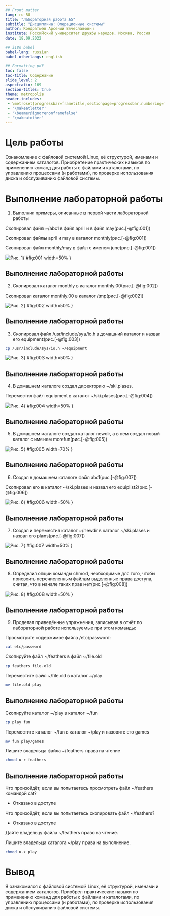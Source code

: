 ```yaml
---
## Front matter
lang: ru-RU
title: "Лабораторная работа №5"
subtitle: "Дисциплина: Операционные системы"
author: Кондратьев Арсений Вячеславович
institute: Российский университет дружбы народов, Москва, Россия
date: 18.09.2022

## i18n babel
babel-lang: russian
babel-otherlangs: english

## Formatting pdf
toc: false
toc-title: Содержание
slide_level: 2
aspectratio: 169
section-titles: true
theme: metropolis
header-includes:
 - \metroset{progressbar=frametitle,sectionpage=progressbar,numbering=fraction}
 - '\makeatletter'
 - '\beamer@ignorenonframefalse'
 - '\makeatother'
---
```



# Цель работы

Ознакомление с файловой системой Linux, её структурой, именами и содержанием
каталогов. Приобретение практических навыков по применению команд для работы
с файлами и каталогами, по управлению процессами (и работами), по проверке использования диска и обслуживанию файловой системы.

# Выполнение лабораторной работы

1.	Выполнил примеры, описанные в первой части лабораторной работы

Скопировал файл ~/abc1 в файл april и в файл may(рис.[-@fig:001])

Скопировал файлы april и may в каталог monthly(рис.[-@fig:001])

Скопировал файл monthly/may в файл с именем june(рис.[-@fig:001])

 ![Рис. 1](image/1.png){ #fig:001 width=50% }
 
## Выполнение лабораторной работы

 2. Скопировал каталог monthly в каталог monthly.00(рис.[-@fig:002])

 Скопировал каталог monthly.00 в каталог /tmp(рис.[-@fig:002])

 ![Рис. 2](image/2.png){ #fig:002 width=50% }
 
## Выполнение лабораторной работы

3. Скопировал файл /usr/include/sys/io.h в домашний каталог и назвал его
equipment(рис.[-@fig:003])

``` bash
cp /usr/include/sys/io.h ~/equipment
```

 ![Рис. 3](image/4.png){ #fig:003 width=50% }
 
## Выполнение лабораторной работы

4. В домашнем каталоге создал директорию ~/ski.plases.

 Переместил файл equipment в каталог ~/ski.plases(рис.[-@fig:004])

 ![Рис. 4](image/5.png){ #fig:004 width=50% }

## Выполнение лабораторной работы

5. В домашнем каталоге создал каталог newdir, а в нем создал новый каталог с именем morefun(рис.[-@fig:005])

 ![Рис. 5](image/6.png){ #fig:005 width=70% }

## Выполнение лабораторной работы

6.	Создал в домашнем каталоге файл abc1(рис.[-@fig:007])

Cкопировал его в каталог ~/ski.plases и назвал его equiplist2(рис.[-@fig:006])

 ![Рис. 6](image/7.png){ #fig:006 width=50% }

## Выполнение лабораторной работы

7. Создал и переместил каталог ~/newdir в каталог ~/ski.plases и назвал
его plans(рис.[-@fig:007])

 ![Рис. 7](image/9.png){ #fig:007 width=50% }
 
## Выполнение лабораторной работы

8. Определил опции команды chmod, необходимые для того, чтобы присвоить перечисленным файлам выделенные права доступа, считая, что в начале таких прав
нет(рис.[-@fig:008])

 ![Рис. 8](image/10.png){ #fig:008 width=50% }
 
## Выполнение лабораторной работы

9. Проделал приведённые упражнения, записывая в отчёт по лабораторной
работе используемые при этом команды:

 Просмотрите содержимое файла /etc/password:
 
``` bash
cat etc/password
```

Скопируйте файл ~/feathers в файл ~/file.old

``` bash
cp feathers file.old
```

Переместите файл ~/file.old в каталог ~/play

``` bash
mv file.old play
```

## Выполнение лабораторной работы

Скопируйте каталог ~/play в каталог ~/fun

``` bash
cp play fun
```

Переместите каталог ~/fun в каталог ~/play и назовите его games

``` bash
mv fun play/games
```

Лишите владельца файла ~/feathers права на чтение

``` bash
chmod u-r feathers
```

## Выполнение лабораторной работы

Что произойдёт, если вы попытаетесь просмотреть файл ~/feathers командой
cat?

- Отказано в доступе

Что произойдёт, если вы попытаетесь скопировать файл ~/feathers?

- Отказано в доступе

Дайте владельцу файла ~/feathers право на чтение.

Лишите владельца каталога ~/play права на выполнение.

``` bash
chmod u-х play
```

# Вывод

Я ознакомился с файловой системой Linux, её структурой, именами и содержанием
каталогов. Приобрел практические навыки по применению команд для работы
с файлами и каталогами, по управлению процессами (и работами), по проверке использования диска и обслуживанию файловой системы.




